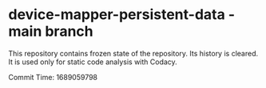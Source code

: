 # device-mapper-persistent-data - main branch

This repository contains frozen state of the repository.
Its history is cleared. It is used only for static code
analysis with Codacy.

Commit Time: 1689059798